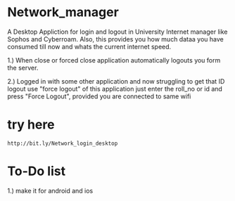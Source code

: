# Network_manager
A Desktop Appliction for login and logout in University Internet manager like Sophos and Cyberroam. Also, this provides you how much dataa you have consumed till now and whats the current internet speed.

1.) When close or forced close application automatically logouts you form the server.

2.) Logged in with some other application and now struggling to get that ID logout use "force logout" of this application just enter the roll_no or id and press "Force Logout", provided you are connected to same wifi
# try here
    http://bit.ly/Network_login_desktop
 
# To-Do list
1.) make it for android and ios 
